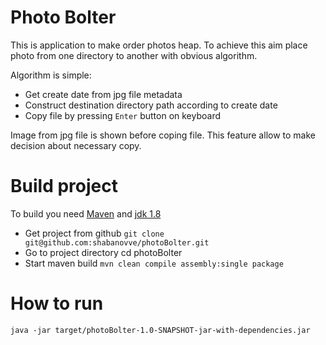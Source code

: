 # Photo Bolter
This is application to make order photos heap.
To achieve this aim place photo from one directory to
another with obvious algorithm.

Algorithm is simple:

* Get create date from jpg file metadata
* Construct destination directory path according to create date
* Copy file by pressing `Enter` button on keyboard

Image from jpg file is shown before coping file. This feature allow
to make decision about necessary copy.

# Build project

To build you need [Maven](https://maven.apache.org/) and [jdk 1.8](https://www.oracle.com/technetwork/java/javase/downloads/jdk8-downloads-2133151.html)
* Get project from github ```git clone git@github.com:shabanovve/photoBolter.git```
* Go to project directory cd  photoBolter
* Start maven build ```mvn clean compile assembly:single package```

# How to run

```java -jar target/photoBolter-1.0-SNAPSHOT-jar-with-dependencies.jar```
